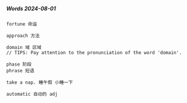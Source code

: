 ##### Words 2024-08-01

```
fortune 命运

approach 方法

domain 域 区域
// TIPS: Pay attention to the pronunciation of the word 'domain'.

phase 阶段
phrase 短语

take a nap. 睡午假 小睡一下

automatic 自动的 adj
```
